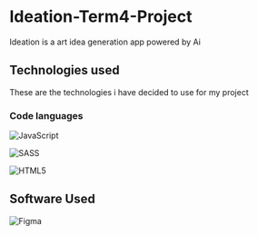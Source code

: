 # Ideation-Term4-Project
 Ideation is a art idea generation app powered by Ai

 ## Technologies used
 These are the technologies i have decided to use for my project

 ### Code languages 


![JavaScript](https://img.shields.io/badge/javascript-%23323330.svg?style=for-the-badge&logo=javascript&logoColor=%23F7DF1E)
 
 ![SASS](https://img.shields.io/badge/SASS-hotpink.svg?style=for-the-badge&logo=SASS&logoColor=white)

 ![HTML5](https://img.shields.io/badge/html5-%23E34F26.svg?style=for-the-badge&logo=html5&logoColor=white)

 ## Software Used

 ![Figma](https://img.shields.io/badge/figma-%23F24E1E.svg?style=for-the-badge&logo=figma&logoColor=white)
